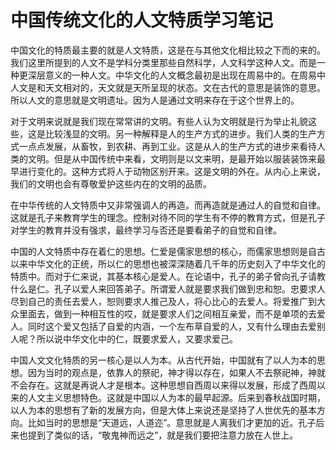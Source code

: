 # 中国传统文化的人文特质学习笔记

中国文化的特质最主要的就是人文特质，这是在与其他文化相比较之下而的来的。我们这里所提到的人文不是学科分类里那些自然科学，人文科学这种人文。而是一种更深层意义的一种人文。中华文化的人文概念最初是出现在周易中的。在周易中人文是和天文相对的，天文就是天所呈现的状态。文在古代的意思是装饰的意思。所以人文的意思就是文明遗址。因为人是通过文明来存在于这个世界上的。

对于文明来说就是我们现在常常讲的文明。有些人认为文明就是行为举止礼貌这些，这是比较浅显的文明。另一种解释是人的生产方式的进步。我们人类的生产方式一点点发展，从畜牧，到农耕、再到工业。这是从人的生产方式的进步来看待人类的文明。但是从中国传统中来看，文明则是以文来明，是最开始以服装装饰来最早进行变化的。这种方式将人于动物区别开来。这是文明的外在。从内心上来说，我们的文明也会有尊敬爱护这些内在的文明的品质。

在中华传统的人文特质中又非常强调人的再造。而再造就是通过人的自觉和自律。这就是孔子来教育学生的理念。控制对待不同的学生有不停的教育方式，但是孔子对学生的教育并没有强求，最终学习与否还是要看弟子的自觉和自律。

中国的人文特质中存在着仁的思想。仁爱是儒家思想的核心，而儒家思想则是自古以来中华文化的正统，所以仁的思想也被深深随着几千年的历史刻入了中华文化的特质中。而对于仁来说，其基本核心是爱人。在论语中，孔子的弟子曾向孔子请教什么是仁。孔子以爱人来回答弟子。所谓爱人就是要求我们做到忠和恕。忠要求人尽到自己的责任去爱人，恕则要求人推己及人，将心比心的去爱人。将爱推广到大众里面去，做到一种相互性的哎，就是要求人们之间相互亲爱，而不是单项的去爱人。同时这个爱又包括了自爱的内涵，一个左布草自爱的人，又有什么理由去爱别人呢？所以说中华文化中的仁，既要求爱人，又要求爱己。

中国人文文化特质的另一核心是以人为本。从古代开始，中国就有了以人为本的思想。因为当时的观点是，依靠人的祭祀，神才得以存在，如果人不去祭祀神，神就不会存在。这就是再说人才是根本。这种思想自西周以来得以发展，形成了西周以来的人文主义思想特色。这就是中国以人为本的最早起源。后来到春秋战国时期，以人为本的思想有了新的发展方向，但是大体上来说还是坚持了人世优先的基本方向。比如当时的思想是“天道远，人道迩”。意思就是人离我们才更加的近。孔子后来也提到了类似的话，“敬鬼神而远之”，就是我们要把注意力放在人世上。